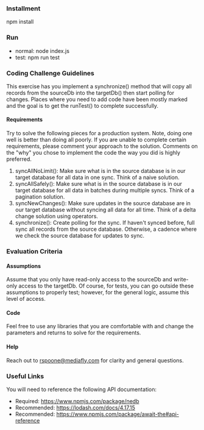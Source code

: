 ### Installment
npm install

### Run
* normal: node index.js
* test: npm run test 

### Coding Challenge Guidelines

This exercise has you implement a synchronize() method that will copy all records from the sourceDb into the targetDb() then start polling for changes. Places where you need to add code have been
mostly marked and the goal is to get the runTest() to complete successfully.

#### Requirements

Try to solve the following pieces for a production system. Note, doing one well is better than doing all poorly. If you are unable to complete certain requirements, please comment your approach to the solution. Comments on the "why" you chose to implement the code the way you did is highly preferred.

1. syncAllNoLimit(): Make sure what is in the source database is in our target database for all data in one sync. Think of a naive solution.
2. syncAllSafely(): Make sure what is in the source database is in our target database for all data in batches during multiple syncs. Think of a pagination solution.
3. syncNewChanges(): Make sure updates in the source database are in our target database without syncing all data for all time. Think of a delta change solution using operators.
4. synchronize(): Create polling for the sync. If haven't synced before, full sync all records from the source database. Otherwise, a cadence where we check the source database for updates to sync.

### Evaluation Criteria

#### Assumptions

Assume that you only have read-only access to the sourceDb and write-only access to the targetDb. Of course, for tests, you can go outside these assumptions to properly test; however, for the general logic, assume this level of access.

#### Code

Feel free to use any libraries that you are comfortable with and
change the parameters and returns to solve for the requirements.

#### Help

Reach out to rspoone@mediafly.com for clarity and general questions.

### Useful Links

You will need to reference the following API documentation:

* Required: https://www.npmjs.com/package/nedb
* Recommended: https://lodash.com/docs/4.17.15
* Recommended: https://www.npmjs.com/package/await-the#api-reference

